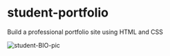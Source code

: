 # student-portfolio
Build a professional portfolio site using HTML and CSS

![student-BIO-pic](https://user-images.githubusercontent.com/2171537/73385910-d5e5a480-4282-11ea-9660-9d79011b5380.png)
